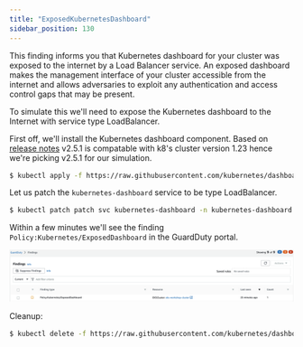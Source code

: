 ```yaml
---
title: "ExposedKubernetesDashboard"
sidebar_position: 130
---
```


This finding informs you that Kubernetes dashboard for your cluster was exposed to the internet by a Load Balancer service. An exposed dashboard makes the management interface of your cluster accessible from the internet and allows adversaries to exploit any authentication and access control gaps that may be present.

To simulate this we'll need to expose the Kubernetes dashboard to the Internet with service type LoadBalancer.

First off, we'll install the Kubernetes dashboard component. Based on [release notes](https://github.com/kubernetes/dashboard/releases/tag/v2.5.1) v2.5.1 is compatable with k8's cluster version 1.23 hence we're picking v2.5.1 for our simulation.

```bash
$ kubectl apply -f https://raw.githubusercontent.com/kubernetes/dashboard/v2.5.1/aio/deploy/recommended.yaml
```

Let us patch the `kubernetes-dashboard` service to be type LoadBalancer.

```bash
$ kubectl patch patch svc kubernetes-dashboard -n kubernetes-dashboard -p='{"spec": {"type": "LoadBalancer"}}'
```

Within a few minutes we'll see the finding `Policy:Kubernetes/ExposedDashboard` in the GuardDuty portal.

![](ExposedDashboard.png)

Cleanup:

```bash
$ kubectl delete -f https://raw.githubusercontent.com/kubernetes/dashboard/v2.5.1/aio/deploy/recommended.yaml
```
